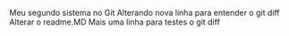 Meu segundo sistema no Git
Alterando nova linha para entender o git diff
Alterar o readme.MD
Mais uma linha para testes o git diff